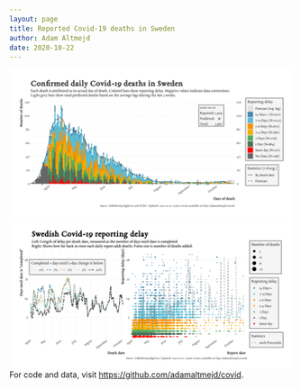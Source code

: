 ```yaml
---
layout: page
title: Reported Covid-19 deaths in Sweden
author: Adam Altmejd
date: 2020-10-22
---
```


![Graph of Swedish Covid-19 deaths with reporting delay.](deaths_lag_sweden_2020-10-22.png "Swedish Covid-19 deaths.")
![Graph of Swedish Covid-19 reporting delay in daily deaths.](lag_trend_sweden_2020-10-22.png "Trend in Swedish Covid-19 mortality reporting delay.")
For code and data, visit <https://github.com/adamaltmejd/covid>.
